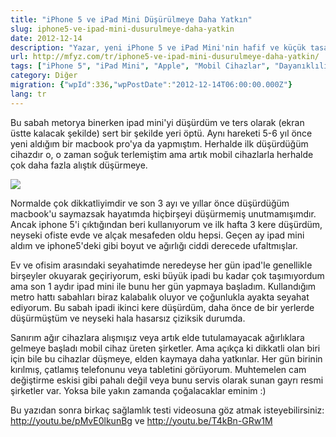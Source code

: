 ```yaml
---
title: "iPhone 5 ve iPad Mini Düşürülmeye Daha Yatkın"
slug: iphone5-ve-ipad-mini-dusurulmeye-daha-yatkin
date: 2012-12-14
description: "Yazar, yeni iPhone 5 ve iPad Mini'nin hafif ve küçük tasarımları nedeniyle eski, daha ağır cihazlara kıyasla düşmeye daha yatkın olduğu yönündeki kişisel deneyimlerini ve gözlemlerini paylaşıyor."
url: http://mfyz.com/tr/iphone5-ve-ipad-mini-dusurulmeye-daha-yatkin/
tags: ["iPhone 5", "iPad Mini", "Apple", "Mobil Cihazlar", "Dayanıklılık Testi", "Kullanıcı Deneyimi", "Cihaz Tasarımı"]
category: Diğer
migration: {"wpId":336,"wpPostDate":"2012-12-14T06:00:00.000Z"}
lang: tr
---
```


Bu sabah metorya binerken ipad mini'yi düşürdüm ve ters olarak (ekran üstte kalacak şekilde) sert bir şekilde yeri öptü. Aynı hareketi 5-6 yıl önce yeni aldığım bir macbook pro'ya da yapmıştım. Herhalde ilk düşürdüğüm cihazdır o, o zaman soğuk terlemiştim ama artık mobil cihazlarla herhalde çok daha fazla alıştık düşürmeye.

![](/images/archive/tr/2012/12/cracked-iphone.jpg)

Normalde çok dikkatliyimdir ve son 3 ayı ve yıllar önce düşürdüğüm macbook'u saymazsak hayatımda hiçbirşeyi düşürmemiş unutmamışımdır. Ancak iphone 5'i çıktığından beri kullanıyorum ve ilk hafta 3 kere düşürdüm, neyseki ofiste evde ve alçak mesafeden oldu hepsi. Geçen ay ipad mini aldım ve iphone5'deki gibi boyut ve ağırlığı ciddi derecede ufaltmışlar.

Ev ve ofisim arasındaki seyahatimde neredeyse her gün ipad'le genellikle birşeyler okuyarak geçiriyorum, eski büyük ipadi bu kadar çok taşımıyordum ama son 1 aydır ipad mini ile bunu her gün yapmaya başladım. Kullandığım metro hattı sabahları biraz kalabalık oluyor ve çoğunlukla ayakta seyahat ediyorum. Bu sabah ipadi ikinci kere düşürdüm, daha önce de bir yerlerde düşürmüştüm ve neyseki hala hasarsız çiziksik durumda.

Sanırım ağır cihazlara alışmışız veya artık elde tutulamayacak ağırlıklara gelmeye başladı mobil cihaz üreten şirketler. Ama açıkça ki dikkatli olan biri için bile bu cihazlar düşmeye, elden kaymaya daha yatkınlar. Her gün birinin kırılmış, çatlamış telefonunu veya tabletini görüyorum. Muhtemelen cam değiştirme eskisi gibi pahalı değil veya bunu servis olarak sunan gayrı resmi şirketler var. Yoksa bile yakın zamanda çoğalacaklar eminim :)

Bu yazıdan sonra birkaç sağlamlık testi videosuna göz atmak isteyebilirsiniz: http://youtu.be/pMvE0lkunBg ve http://youtu.be/T4kBn-GRw1M